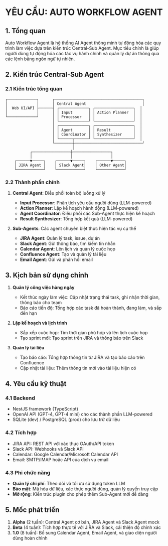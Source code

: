 # YÊU CẦU: AUTO WORKFLOW AGENT

## 1. Tổng quan

Auto Workflow Agent là hệ thống AI Agent thông minh tự động hóa các quy trình làm việc dựa trên kiến trúc Central-Sub Agent. Mục tiêu chính là giúp người dùng tự động hóa các tác vụ hành chính và quản lý dự án thông qua các lệnh bằng ngôn ngữ tự nhiên.

## 2. Kiến trúc Central-Sub Agent

### 2.1 Kiến trúc tổng quan

```
┌─────────────┐      ┌───────────────────────────────────────┐
│             │      │ Central Agent                         │
│  Web UI/API ├──────┤ ┌─────────────┐ ┌─────────────────┐  │
│             │      │ │ Input       │ │ Action Planner  │  │
└─────────────┘      │ │ Processor   │ │                 │  │
                     │ └─────────────┘ └─────────────────┘  │
                     │ ┌─────────────┐ ┌─────────────────┐  │
                     │ │ Agent       │ │ Result          │  │
                     │ │ Coordinator │ │ Synthesizer     │  │
                     │ └──────┬──────┘ └─────────────────┘  │
                     └────────┼──────────────────────────────┘
                              │
           ┌─────────────────┼─────────────────┐
           │                 │                 │
    ┌──────▼─────┐    ┌──────▼─────┐    ┌──────▼─────┐
    │ JIRA Agent │    │ Slack Agent│    │ Other Agent│
    └────────────┘    └────────────┘    └────────────┘
```

### 2.2 Thành phần chính

1. **Central Agent**: Điều phối toàn bộ luồng xử lý
   - **Input Processor**: Phân tích yêu cầu người dùng (LLM-powered)
   - **Action Planner**: Lập kế hoạch hành động (LLM-powered)
   - **Agent Coordinator**: Điều phối các Sub-Agent thực hiện kế hoạch
   - **Result Synthesizer**: Tổng hợp kết quả (LLM-powered)

2. **Sub-Agents**: Các agent chuyên biệt thực hiện tác vụ cụ thể
   - **JIRA Agent**: Quản lý task, issue, dự án
   - **Slack Agent**: Gửi thông báo, tìm kiếm tin nhắn
   - **Calendar Agent**: Lên lịch và quản lý cuộc họp
   - **Confluence Agent**: Tạo và quản lý tài liệu
   - **Email Agent**: Gửi và phản hồi email

## 3. Kịch bản sử dụng chính

1. **Quản lý công việc hàng ngày**
   - Kết thúc ngày làm việc: Cập nhật trạng thái task, ghi nhận thời gian, thông báo cho team
   - Báo cáo tiến độ: Tổng hợp các task đã hoàn thành, đang làm, và sắp đến hạn

2. **Lập kế hoạch và lịch trình**
   - Sắp xếp cuộc họp: Tìm thời gian phù hợp và lên lịch cuộc họp
   - Tạo sprint mới: Tạo sprint trên JIRA và thông báo trên Slack

3. **Quản lý tài liệu**
   - Tạo báo cáo: Tổng hợp thông tin từ JIRA và tạo báo cáo trên Confluence
   - Cập nhật tài liệu: Thêm thông tin mới vào tài liệu hiện có

## 4. Yêu cầu kỹ thuật

### 4.1 Backend
- NestJS framework (TypeScript)
- OpenAI API (GPT-4, GPT-4 mini) cho các thành phần LLM-powered
- SQLite (dev) / PostgreSQL (prod) cho lưu trữ dữ liệu

### 4.2 Tích hợp
- JIRA API: REST API với xác thực OAuth/API token
- Slack API: Webhooks và Slack API
- Calendar: Google Calendar/Microsoft Calendar API
- Email: SMTP/IMAP hoặc API của dịch vụ email

### 4.3 Phi chức năng
- **Quản lý chi phí**: Theo dõi và tối ưu sử dụng token LLM
- **Bảo mật**: Mã hóa dữ liệu, xác thực người dùng, quản lý quyền truy cập
- **Mở rộng**: Kiến trúc plugin cho phép thêm Sub-Agent mới dễ dàng

## 5. Mốc phát triển

1. **Alpha** (2 tuần): Central Agent cơ bản, JIRA Agent và Slack Agent mock
2. **Beta** (4 tuần): Tích hợp thực tế với JIRA và Slack, cải thiện độ chính xác
3. **1.0** (8 tuần): Bổ sung Calendar Agent, Email Agent, và giao diện người dùng hoàn chỉnh
